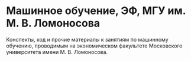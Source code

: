 # Машинное обучение, ЭФ, МГУ им. М. В. Ломоносова

Конспекты, код и прочие материалы к занятиям по машинному обучению, проводимым на экономическом факультете Московского университета имени М. В. Ломоносова.
